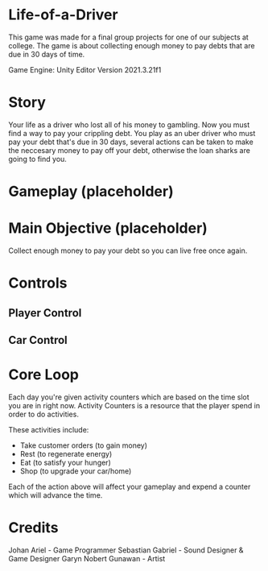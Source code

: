 # Life-of-a-Driver

This game was made for a final group projects for one of our subjects at college. The game is about collecting enough money to pay debts that are due in 30 days of time.

Game Engine: Unity Editor Version 2021.3.21f1

# Story 

Your life as a driver who lost all of his money to gambling. Now you must find a way to pay your crippling debt. You play as an uber driver who must pay your debt that's due in 30 days, several actions can be taken to make the neccesary money to pay off your debt, otherwise the loan sharks are going to find you. 

# Gameplay (placeholder)

# Main Objective (placeholder) 

Collect enough money to pay your debt so you can live free once again.

# Controls

## Player Control

## Car Control

# Core Loop 

Each day you're given activity counters which are based on the time slot you are in right now. Activity Counters is a resource that the player spend in order to do activities. 

These activities include:
- Take customer orders (to gain money)
- Rest (to regenerate energy)
- Eat (to satisfy your hunger)
- Shop (to upgrade your car/home)
  
Each of the action above will affect your gameplay and expend a counter which will advance the time.

# Credits 
Johan Ariel - Game Programmer
Sebastian Gabriel - Sound Designer & Game Designer
Garyn Nobert Gunawan - Artist
